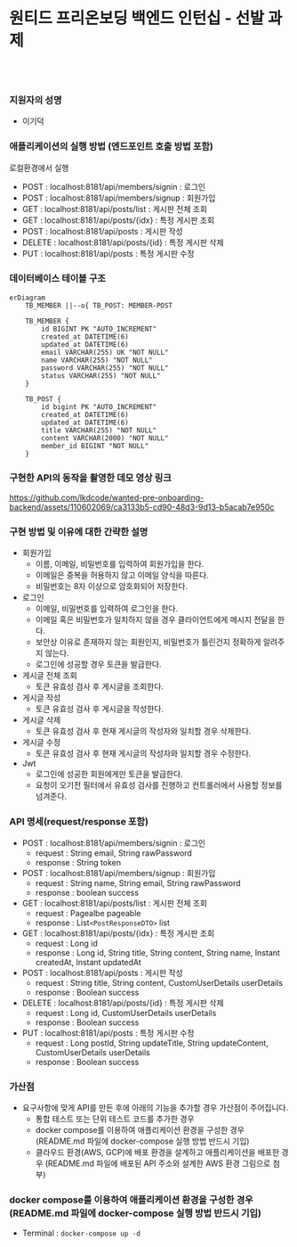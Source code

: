 # 원티드 프리온보딩 백엔드 인턴십 - 선발 과제

<br />
<br />

### 지원자의 성명

- 이기덕

### 애플리케이션의 실행 방법 (엔드포인트 호출 방법 포함)

로컬환경에서 실행

- POST : localhost:8181/api/members/signin : 로그인
- POST : localhost:8181/api/members/signup : 회원가입
- GET : localhost:8181/api/posts/list : 게시판 전체 조회
- GET : localhost:8181/api/posts/{idx} : 특정 게시판 조회
- POST : localhost:8181/api/posts : 게시판 작성
- DELETE : localhost:8181/api/posts/{id} : 특정 게시판 삭제
- PUT : localhost:8181/api/posts : 특정 게시판 수정

### 데이터베이스 테이블 구조

```mermaid
erDiagram
    TB_MEMBER ||--o{ TB_POST: MEMBER-POST

    TB_MEMBER {
        id BIGINT PK "AUTO_INCREMENT"
        created_at DATETIME(6)
        updated_at DATETIME(6)
        email VARCHAR(255) UK "NOT NULL"
        name VARCHAR(255) "NOT NULL"
        password VARCHAR(255) "NOT NULL"
        status VARCHAR(255) "NOT NULL"
    }

    TB_POST {
        id bigint PK "AUTO_INCREMENT"
        created_at DATETIME(6)
        updated_at DATETIME(6)
        title VARCHAR(255) "NOT NULL"
        content VARCHAR(2000) "NOT NULL"
        member_id BIGINT "NOT NULL"
    }
```

### 구현한 API의 동작을 촬영한 데모 영상 링크

https://github.com/lkdcode/wanted-pre-onboarding-backend/assets/110602069/ca3133b5-cd90-48d3-9d13-b5acab7e950c

### 구현 방법 및 이유에 대한 간략한 설명

- 회원가입
    - 이름, 이메일, 비밀번호를 입력하여 회원가입을 한다.
    - 이메일은 중복을 허용하지 않고 이메일 양식을 따른다.
    - 비밀번호는 8자 이상으로 암호화되어 저장한다.
- 로그인
    - 이메일, 비밀번호를 입력하여 로그인을 한다.
    - 이메일 혹은 비밀번호가 일치하지 않을 경우 클라이언트에게 메시지 전달을 한다.
    - 보안상 이유로 존재하지 않는 회원인지, 비밀번호가 틀린건지 정확하게 알려주지 않는다.
    - 로그인에 성공할 경우 토큰을 발급한다.
- 게시글 전체 조회
    - 토큰 유효성 검사 후 게시글을 조회한다.
- 게시글 작성
    - 토큰 유효성 검사 후 게시글을 작성한다.
- 게시글 삭제
    - 토큰 유효성 검사 후 현재 게시글의 작성자와 일치할 경우 삭제한다.
- 게시글 수정
    - 토큰 유효성 검사 후 현재 게시글의 작성자와 일치할 경우 수정한다.
- Jwt
    - 로그인에 성공한 회원에게만 토큰을 발급한다.
    - 요청이 오기전 필터에서 유효성 검사를 진행하고 컨트롤러에서 사용할 정보를 넘겨준다.

### API 명세(request/response 포함)

- POST : localhost:8181/api/members/signin : 로그인
    - request : String email, String rawPassword
    - response : String token
- POST : localhost:8181/api/members/signup : 회원가입
    - request : String name, String email, String rawPassword
    - response : boolean success
- GET : localhost:8181/api/posts/list : 게시판 전체 조회
    - request : Pagealbe pageable
    - response : List`<PostResponseDTO>` list
- GET : localhost:8181/api/posts/{idx} : 특정 게시판 조회
    - request : Long id
    - response : Long id, String title, String content, String name, Instant createdAt, Instant updatedAt
- POST : localhost:8181/api/posts : 게시판 작성
    - request : String title, String content, CustomUserDetails userDetails
    - response : Boolean success
- DELETE : localhost:8181/api/posts/{id} : 특정 게시판 삭제
    - request : Long id, CustomUserDetails userDetails
    - response : Boolean success
- PUT : localhost:8181/api/posts : 특정 게시판 수정
    - request : Long postId, String updateTitle, String updateContent, CustomUserDetails userDetails
    - response : Boolean success

### 가산점

- 요구사항에 맞게 API를 만든 후에 아래의 기능을 추가할 경우 가산점이 주어집니다.
    - 통합 테스트 또는 단위 테스트 코드를 추가한 경우
    - docker compose를 이용하여 애플리케이션 환경을 구성한 경우 (README.md 파일에 docker-compose 실행 방법 반드시 기입)
    - 클라우드 환경(AWS, GCP)에 배포 환경을 설계하고 애플리케이션을 배포한 경우 (README.md 파일에 배포된 API 주소와 설계한 AWS 환경 그림으로 첨부)

### docker compose를 이용하여 애플리케이션 환경을 구성한 경우 (README.md 파일에 docker-compose 실행 방법 반드시 기입)

- Terminal : `docker-compose up -d`
